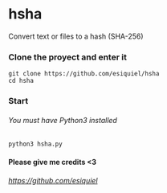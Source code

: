 # hsha
Convert text or files to a hash (SHA-256)

### Clone the proyect and enter it
`git clone https://github.com/esiquiel/hsha`<br/>
`cd hsha`<br/>
### Start
###### You must have Python3 installed
`python3 hsha.py`<br/>
#### Please give me credits <3
###### https://github.com/esiquiel
